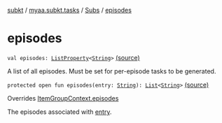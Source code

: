 [subkt](../../index.md) / [myaa.subkt.tasks](../index.md) / [Subs](index.md) / [episodes](./episodes.md)

# episodes

`val episodes: `[`ListProperty`](https://docs.gradle.org/current/javadoc/org/gradle/api/provider/ListProperty.html)`<`[`String`](https://kotlinlang.org/api/latest/jvm/stdlib/kotlin/-string/index.html)`>` [(source)](https://github.com/Myaamori/SubKt/blob/0.1.9/src/main/kotlin/myaa/subkt/tasks/plugin.kt#L352)

A list of all episodes. Must be set for per-episode tasks to be generated.

`protected open fun episodes(entry: `[`String`](https://kotlinlang.org/api/latest/jvm/stdlib/kotlin/-string/index.html)`): `[`List`](https://kotlinlang.org/api/latest/jvm/stdlib/kotlin.collections/-list/index.html)`<`[`String`](https://kotlinlang.org/api/latest/jvm/stdlib/kotlin/-string/index.html)`>` [(source)](https://github.com/Myaamori/SubKt/blob/0.1.9/src/main/kotlin/myaa/subkt/tasks/plugin.kt#L369)

Overrides [ItemGroupContext.episodes](../-item-group-context/episodes.md)

The episodes associated with [entry](../-item-group-context/episodes.md#myaa.subkt.tasks.ItemGroupContext$episodes(kotlin.String)/entry).

